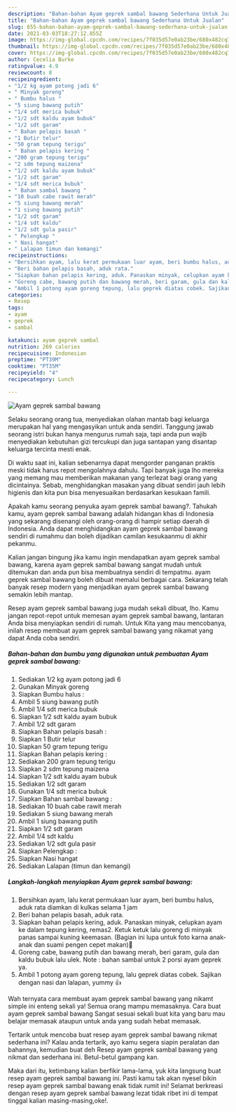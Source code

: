 ```yaml
---
description: "Bahan-bahan Ayam geprek sambal bawang Sederhana Untuk Jualan"
title: "Bahan-bahan Ayam geprek sambal bawang Sederhana Untuk Jualan"
slug: 655-bahan-bahan-ayam-geprek-sambal-bawang-sederhana-untuk-jualan
date: 2021-03-03T18:27:12.855Z
image: https://img-global.cpcdn.com/recipes/7f035d57e0ab23be/680x482cq70/ayam-geprek-sambal-bawang-foto-resep-utama.jpg
thumbnail: https://img-global.cpcdn.com/recipes/7f035d57e0ab23be/680x482cq70/ayam-geprek-sambal-bawang-foto-resep-utama.jpg
cover: https://img-global.cpcdn.com/recipes/7f035d57e0ab23be/680x482cq70/ayam-geprek-sambal-bawang-foto-resep-utama.jpg
author: Cecelia Burke
ratingvalue: 4.9
reviewcount: 8
recipeingredient:
- "1/2 kg ayam potong jadi 6"
- " Minyak goreng"
- " Bumbu halus "
- "5 siung bawang putih"
- "1/4 sdt merica bubuk"
- "1/2 sdt kaldu ayam bubuk"
- "1/2 sdt garam"
- " Bahan pelapis basah "
- "1 Butir telur"
- "50 gram tepung terigu"
- " Bahan pelapis kering "
- "200 gram tepung terigu"
- "2 sdm tepung maizena"
- "1/2 sdt kaldu ayam bubuk"
- "1/2 sdt garam"
- "1/4 sdt merica bubuk"
- " Bahan sambal bawang "
- "10 buah cabe rawit merah"
- "5 siung bawang merah"
- "1 siung bawang putih"
- "1/2 sdt garam"
- "1/4 sdt kaldu"
- "1/2 sdt gula pasir"
- " Pelengkap "
- " Nasi hangat"
- " Lalapan timun dan kemangi"
recipeinstructions:
- "Bersihkan ayam, lalu kerat permukaan luar ayam, beri bumbu halus, aduk rata diamkan di kulkas selama 1 jam"
- "Beri bahan pelapis basah, aduk rata."
- "Siapkan bahan pelapis kering, aduk. Panaskan minyak, celupkan ayam ke dalam tepung kering, remas2. Ketuk ketuk lalu goreng di minyak panas sampai kuning keemasan. (Bagian ini lupa untuk foto karna anak-anak dan suami pengen cepet makan)🤭"
- "Goreng cabe, bawang putih dan bawang merah, beri garam, gula dan kaldu bubuk lalu ulek. Note : bahan sambal untuk 2 porsi ayam geprek ya."
- "Ambil 1 potong ayam goreng tepung, lalu geprek diatas cobek. Sajikan dengan nasi dan lalapan, yummy 👍"
categories:
- Resep
tags:
- ayam
- geprek
- sambal

katakunci: ayam geprek sambal 
nutrition: 269 calories
recipecuisine: Indonesian
preptime: "PT39M"
cooktime: "PT35M"
recipeyield: "4"
recipecategory: Lunch

---
```



![Ayam geprek sambal bawang](https://img-global.cpcdn.com/recipes/7f035d57e0ab23be/680x482cq70/ayam-geprek-sambal-bawang-foto-resep-utama.jpg)

Selaku seorang orang tua, menyediakan olahan mantab bagi keluarga merupakan hal yang mengasyikan untuk anda sendiri. Tanggung jawab seorang istri bukan hanya mengurus rumah saja, tapi anda pun wajib menyediakan kebutuhan gizi tercukupi dan juga santapan yang disantap keluarga tercinta mesti enak.

Di waktu  saat ini, kalian sebenarnya dapat mengorder panganan praktis meski tidak harus repot mengolahnya dahulu. Tapi banyak juga lho mereka yang memang mau memberikan makanan yang terlezat bagi orang yang dicintainya. Sebab, menghidangkan masakan yang dibuat sendiri jauh lebih higienis dan kita pun bisa menyesuaikan berdasarkan kesukaan famili. 



Apakah kamu seorang penyuka ayam geprek sambal bawang?. Tahukah kamu, ayam geprek sambal bawang adalah hidangan khas di Indonesia yang sekarang disenangi oleh orang-orang di hampir setiap daerah di Indonesia. Anda dapat menghidangkan ayam geprek sambal bawang sendiri di rumahmu dan boleh dijadikan camilan kesukaanmu di akhir pekanmu.

Kalian jangan bingung jika kamu ingin mendapatkan ayam geprek sambal bawang, karena ayam geprek sambal bawang sangat mudah untuk ditemukan dan anda pun bisa membuatnya sendiri di tempatmu. ayam geprek sambal bawang boleh dibuat memalui berbagai cara. Sekarang telah banyak resep modern yang menjadikan ayam geprek sambal bawang semakin lebih mantap.

Resep ayam geprek sambal bawang juga mudah sekali dibuat, lho. Kamu jangan repot-repot untuk memesan ayam geprek sambal bawang, lantaran Anda bisa menyiapkan sendiri di rumah. Untuk Kita yang mau mencobanya, inilah resep membuat ayam geprek sambal bawang yang nikamat yang dapat Anda coba sendiri.

<!--inarticleads1-->

##### Bahan-bahan dan bumbu yang digunakan untuk pembuatan Ayam geprek sambal bawang:

1. Sediakan 1/2 kg ayam potong jadi 6
1. Gunakan  Minyak goreng
1. Siapkan  Bumbu halus :
1. Ambil 5 siung bawang putih
1. Ambil 1/4 sdt merica bubuk
1. Siapkan 1/2 sdt kaldu ayam bubuk
1. Ambil 1/2 sdt garam
1. Siapkan  Bahan pelapis basah :
1. Siapkan 1 Butir telur
1. Siapkan 50 gram tepung terigu
1. Siapkan  Bahan pelapis kering :
1. Sediakan 200 gram tepung terigu
1. Siapkan 2 sdm tepung maizena
1. Siapkan 1/2 sdt kaldu ayam bubuk
1. Sediakan 1/2 sdt garam
1. Gunakan 1/4 sdt merica bubuk
1. Siapkan  Bahan sambal bawang :
1. Sediakan 10 buah cabe rawit merah
1. Sediakan 5 siung bawang merah
1. Ambil 1 siung bawang putih
1. Siapkan 1/2 sdt garam
1. Ambil 1/4 sdt kaldu
1. Sediakan 1/2 sdt gula pasir
1. Siapkan  Pelengkap :
1. Siapkan  Nasi hangat
1. Sediakan  Lalapan (timun dan kemangi)




<!--inarticleads2-->

##### Langkah-langkah menyiapkan Ayam geprek sambal bawang:

1. Bersihkan ayam, lalu kerat permukaan luar ayam, beri bumbu halus, aduk rata diamkan di kulkas selama 1 jam
1. Beri bahan pelapis basah, aduk rata.
1. Siapkan bahan pelapis kering, aduk. Panaskan minyak, celupkan ayam ke dalam tepung kering, remas2. Ketuk ketuk lalu goreng di minyak panas sampai kuning keemasan. (Bagian ini lupa untuk foto karna anak-anak dan suami pengen cepet makan)🤭
1. Goreng cabe, bawang putih dan bawang merah, beri garam, gula dan kaldu bubuk lalu ulek. Note : bahan sambal untuk 2 porsi ayam geprek ya.
1. Ambil 1 potong ayam goreng tepung, lalu geprek diatas cobek. Sajikan dengan nasi dan lalapan, yummy 👍




Wah ternyata cara membuat ayam geprek sambal bawang yang nikamt simple ini enteng sekali ya! Semua orang mampu memasaknya. Cara buat ayam geprek sambal bawang Sangat sesuai sekali buat kita yang baru mau belajar memasak ataupun untuk anda yang sudah hebat memasak.

Tertarik untuk mencoba buat resep ayam geprek sambal bawang nikmat sederhana ini? Kalau anda tertarik, ayo kamu segera siapin peralatan dan bahannya, kemudian buat deh Resep ayam geprek sambal bawang yang nikmat dan sederhana ini. Betul-betul gampang kan. 

Maka dari itu, ketimbang kalian berfikir lama-lama, yuk kita langsung buat resep ayam geprek sambal bawang ini. Pasti kamu tak akan nyesel bikin resep ayam geprek sambal bawang enak tidak rumit ini! Selamat berkreasi dengan resep ayam geprek sambal bawang lezat tidak ribet ini di tempat tinggal kalian masing-masing,oke!.

